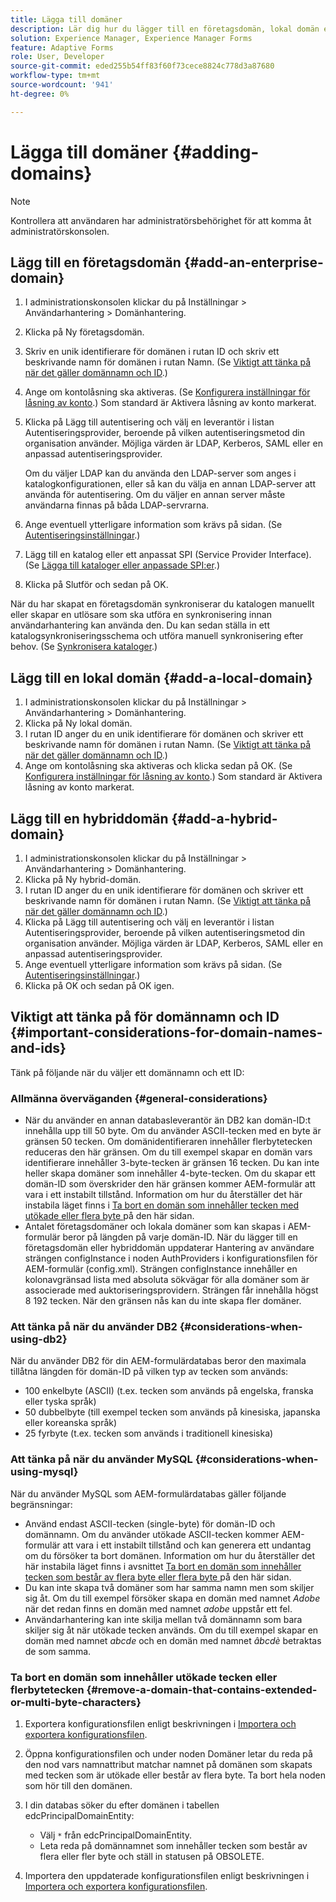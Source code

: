 ```yaml
---
title: Lägga till domäner
description: Lär dig hur du lägger till en företagsdomän, lokal domän eller hybriddomän med hjälp av inställningarna för Domänhantering och allmänna överväganden för domännamn och ID:n.
solution: Experience Manager, Experience Manager Forms
feature: Adaptive Forms
role: User, Developer
source-git-commit: eded255b54ff83f60f73cece8824c778d3a87680
workflow-type: tm+mt
source-wordcount: '941'
ht-degree: 0%

---
```


# Lägga till domäner {#adding-domains}

>[!NOTE]
> 
> Kontrollera att användaren har administratörsbehörighet för att komma åt administratörskonsolen.

## Lägg till en företagsdomän {#add-an-enterprise-domain}

1. I administrationskonsolen klickar du på Inställningar > Användarhantering > Domänhantering.
1. Klicka på Ny företagsdomän.
1. Skriv en unik identifierare för domänen i rutan ID och skriv ett beskrivande namn för domänen i rutan Namn. (Se [Viktigt att tänka på när det gäller domännamn och ID](adding-domains.md#important-considerations-for-domain-names-and-ids).)
1. Ange om kontolåsning ska aktiveras. (Se [Konfigurera inställningar för låsning av konto](/help/forms/using/admin-help/configure-account-locking-settings.md#configure-account-locking-settings).) Som standard är Aktivera låsning av konto markerat.
1. Klicka på Lägg till autentisering och välj en leverantör i listan Autentiseringsprovider, beroende på vilken autentiseringsmetod din organisation använder. Möjliga värden är LDAP, Kerberos, SAML eller en anpassad autentiseringsprovider.

   Om du väljer LDAP kan du använda den LDAP-server som anges i katalogkonfigurationen, eller så kan du välja en annan LDAP-server att använda för autentisering. Om du väljer en annan server måste användarna finnas på båda LDAP-servrarna.

1. Ange eventuell ytterligare information som krävs på sidan. (Se [Autentiseringsinställningar](/help/forms/using/admin-help/configuring-authentication-providers.md#authentication-settings).)
1. Lägg till en katalog eller ett anpassat SPI (Service Provider Interface). (Se [Lägga till kataloger eller anpassade SPI:er](/help/forms/using/admin-help/configuring-directories.md#adding-directories-or-custom-spis).)
1. Klicka på Slutför och sedan på OK.

När du har skapat en företagsdomän synkroniserar du katalogen manuellt eller skapar en utlösare som ska utföra en synkronisering innan användarhantering kan använda den. Du kan sedan ställa in ett katalogsynkroniseringsschema och utföra manuell synkronisering efter behov. (Se [Synkronisera kataloger](/help/forms/using/admin-help/synchronizing-directories.md#synchronizing-directories).)

## Lägg till en lokal domän {#add-a-local-domain}

1. I administrationskonsolen klickar du på Inställningar > Användarhantering > Domänhantering.
1. Klicka på Ny lokal domän.
1. I rutan ID anger du en unik identifierare för domänen och skriver ett beskrivande namn för domänen i rutan Namn. (Se [Viktigt att tänka på när det gäller domännamn och ID](adding-domains.md#important-considerations-for-domain-names-and-ids).)
1. Ange om kontolåsning ska aktiveras och klicka sedan på OK. (Se [Konfigurera inställningar för låsning av konto](/help/forms/using/admin-help/configure-account-locking-settings.md#configure-account-locking-settings).) Som standard är Aktivera låsning av konto markerat.

## Lägg till en hybriddomän {#add-a-hybrid-domain}

1. I administrationskonsolen klickar du på Inställningar > Användarhantering > Domänhantering.
1. Klicka på Ny hybrid-domän.
1. I rutan ID anger du en unik identifierare för domänen och skriver ett beskrivande namn för domänen i rutan Namn. (Se [Viktigt att tänka på när det gäller domännamn och ID](adding-domains.md#important-considerations-for-domain-names-and-ids).)
1. Klicka på Lägg till autentisering och välj en leverantör i listan Autentiseringsprovider, beroende på vilken autentiseringsmetod din organisation använder. Möjliga värden är LDAP, Kerberos, SAML eller en anpassad autentiseringsprovider.
1. Ange eventuell ytterligare information som krävs på sidan. (Se [Autentiseringsinställningar](/help/forms/using/admin-help/configuring-authentication-providers.md#authentication-settings).)
1. Klicka på OK och sedan på OK igen.

## Viktigt att tänka på för domännamn och ID {#important-considerations-for-domain-names-and-ids}

Tänk på följande när du väljer ett domännamn och ett ID:

### Allmänna överväganden {#general-considerations}

* När du använder en annan databasleverantör än DB2 kan domän-ID:t innehålla upp till 50 byte. Om du använder ASCII-tecken med en byte är gränsen 50 tecken. Om domänidentifieraren innehåller flerbytetecken reduceras den här gränsen. Om du till exempel skapar en domän vars identifierare innehåller 3-byte-tecken är gränsen 16 tecken. Du kan inte heller skapa domäner som innehåller 4-byte-tecken. Om du skapar ett domän-ID som överskrider den här gränsen kommer AEM-formulär att vara i ett instabilt tillstånd. Information om hur du återställer det här instabila läget finns i [Ta bort en domän som innehåller tecken med utökade eller flera byte ](adding-domains.md#remove-a-domain-that-contains-extended-or-multi-byte-characters) på den här sidan.
* Antalet företagsdomäner och lokala domäner som kan skapas i AEM-formulär beror på längden på varje domän-ID. När du lägger till en företagsdomän eller hybriddomän uppdaterar Hantering av användare strängen configInstance i noden AuthProviders i konfigurationsfilen för AEM-formulär (config.xml). Strängen configInstance innehåller en kolonavgränsad lista med absoluta sökvägar för alla domäner som är associerade med auktoriseringsprovidern. Strängen får innehålla högst 8 192 tecken. När den gränsen nås kan du inte skapa fler domäner.

### Att tänka på när du använder DB2 {#considerations-when-using-db2}

När du använder DB2 för din AEM-formulärdatabas beror den maximala tillåtna längden för domän-ID på vilken typ av tecken som används:

* 100 enkelbyte (ASCII) (t.ex. tecken som används på engelska, franska eller tyska språk)
* 50 dubbelbyte (till exempel tecken som används på kinesiska, japanska eller koreanska språk)
* 25 fyrbyte (t.ex. tecken som används i traditionell kinesiska)

### Att tänka på när du använder MySQL {#considerations-when-using-mysql}

När du använder MySQL som AEM-formulärdatabas gäller följande begränsningar:

* Använd endast ASCII-tecken (single-byte) för domän-ID och domännamn. Om du använder utökade ASCII-tecken kommer AEM-formulär att vara i ett instabilt tillstånd och kan generera ett undantag om du försöker ta bort domänen. Information om hur du återställer det här instabila läget finns i avsnittet [Ta bort en domän som innehåller tecken som består av flera byte eller flera byte ](adding-domains.md#remove-a-domain-that-contains-extended-or-multi-byte-characters) på den här sidan.
* Du kan inte skapa två domäner som har samma namn men som skiljer sig åt. Om du till exempel försöker skapa en domän med namnet *Adobe* när det redan finns en domän med namnet *adobe* uppstår ett fel.
* Användarhantering kan inte skilja mellan två domännamn som bara skiljer sig åt när utökade tecken används. Om du till exempel skapar en domän med namnet *abcde* och en domän med namnet *âbcdè* betraktas de som samma.

### Ta bort en domän som innehåller utökade tecken eller flerbytetecken {#remove-a-domain-that-contains-extended-or-multi-byte-characters}

1. Exportera konfigurationsfilen enligt beskrivningen i [Importera och exportera konfigurationsfilen](/help/forms/using/admin-help/importing-exporting-configuration-file.md#importing-and-exporting-the-configuration-file).
1. Öppna konfigurationsfilen och under noden Domäner letar du reda på den nod vars namnattribut matchar namnet på domänen som skapats med tecken som är utökade eller består av flera byte. Ta bort hela noden som hör till den domänen.
1. I din databas söker du efter domänen i tabellen edcPrincipalDomainEntity:

   * Välj `*` från edcPrincipalDomainEntity.
   * Leta reda på domännamnet som innehåller tecken som består av flera eller fler byte och ställ in statusen på OBSOLETE.

1. Importera den uppdaterade konfigurationsfilen enligt beskrivningen i [Importera och exportera konfigurationsfilen](/help/forms/using/admin-help/importing-exporting-configuration-file.md#importing-and-exporting-the-configuration-file).
